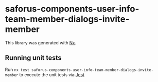 # saforus-components-user-info-team-member-dialogs-invite-member

This library was generated with [Nx](https://nx.dev).

## Running unit tests

Run `nx test saforus-components-user-info-team-member-dialogs-invite-member` to execute the unit tests via [Jest](https://jestjs.io).
